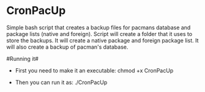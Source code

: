 # CronPacUp

Simple bash script that creates a backup files for pacmans database and package lists (native and foreign).
Script will create a folder that it uses to store the backups.
It will create a native package and foreign package list.
It will also create a backup of pacman's database.

#Running it#


- First you need to make it an executable:
chmod +x CronPacUp

- Then you can run it as:
./CronPacUp
